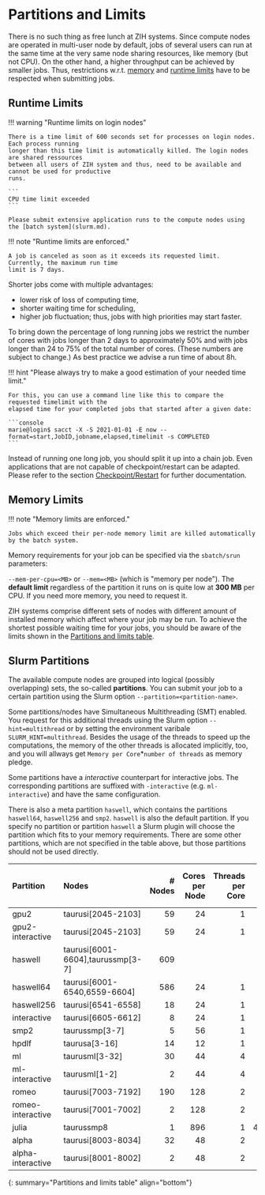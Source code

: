 # Partitions and Limits

There is no such thing as free lunch at ZIH systems. Since compute nodes are operated in multi-user
node by default, jobs of several users can run at the same time at the very same node sharing
resources, like memory (but not CPU). On the other hand, a higher throughput can be achieved by
smaller jobs. Thus, restrictions w.r.t. [memory](#memory-limits) and
[runtime limits](#runtime-limits) have to be respected when submitting jobs.

## Runtime Limits

!!! warning "Runtime limits on login nodes"

    There is a time limit of 600 seconds set for processes on login nodes. Each process running
    longer than this time limit is automatically killed. The login nodes are shared ressources
    between all users of ZIH system and thus, need to be available and cannot be used for productive
    runs.

    ```
    CPU time limit exceeded
    ```

    Please submit extensive application runs to the compute nodes using the [batch system](slurm.md).

!!! note "Runtime limits are enforced."

    A job is canceled as soon as it exceeds its requested limit. Currently, the maximum run time
    limit is 7 days.

Shorter jobs come with multiple advantages:

- lower risk of loss of computing time,
- shorter waiting time for scheduling,
- higher job fluctuation; thus, jobs with high priorities may start faster.

To bring down the percentage of long running jobs we restrict the number of cores with jobs longer
than 2 days to approximately 50% and with jobs longer than 24 to 75% of the total number of cores.
(These numbers are subject to change.) As best practice we advise a run time of about 8h.

!!! hint "Please always try to make a good estimation of your needed time limit."

    For this, you can use a command line like this to compare the requested timelimit with the
    elapsed time for your completed jobs that started after a given date:

    ```console
    marie@login$ sacct -X -S 2021-01-01 -E now --format=start,JobID,jobname,elapsed,timelimit -s COMPLETED
    ```

Instead of running one long job, you should split it up into a chain job. Even applications that are
not capable of checkpoint/restart can be adapted. Please refer to the section
[Checkpoint/Restart](../jobs_and_resources/checkpoint_restart.md) for further documentation.

## Memory Limits

!!! note "Memory limits are enforced."

    Jobs which exceed their per-node memory limit are killed automatically by the batch system.

Memory requirements for your job can be specified via the `sbatch/srun` parameters:

`--mem-per-cpu=<MB>` or `--mem=<MB>` (which is "memory per node"). The **default limit** regardless
of the partition it runs on is quite low at **300 MB** per CPU. If you need more memory, you need
to request it.

ZIH systems comprise different sets of nodes with different amount of installed memory which affect
where your job may be run. To achieve the shortest possible waiting time for your jobs, you should
be aware of the limits shown in the
[Partitions and limits table](../jobs_and_resources/partitions_and_limits.md#slurm-partitions).

## Slurm Partitions

The available compute nodes are grouped into logical (possibly overlapping) sets, the so-called
**partitions**. You can submit your job to a certain partition using the Slurm option
`--partition=<partition-name>`.

Some partitions/nodes have Simultaneous Multithreading (SMT) enabled. You request for this
additional threads using the Slurm option `--hint=multithread` or by setting the environment
varibale `SLURM_HINT=multithread`. Besides the usage of the threads to speed up the computations,
the memory of the other threads is allocated implicitly, too, and you will allways get
`Memory per Core`*`number of threads` as memory pledge.

Some partitions have a *interactive* counterpart for interactive jobs. The corresponding partitions
are suffixed with `-interactive` (e.g. `ml-interactive`) and have the same configuration.

There is also a meta partition `haswell`, which contains the partitions `haswell64`,
`haswell256` and `smp2`. `haswell` is also the default partition. If you specify no partition or
partition `haswell` a Slurm plugin will choose the partition which fits to your memory requirements.
There are some other partitions, which are not specified in the table above, but those partitions
should not be used directly.

<!-- partitions_and_limits_table -->
| Partition | Nodes | # Nodes | Cores per Node | Threads per Core | Memory per Node [in MB] | Memory per Core [in MB] | GPUs per Node
|:--------|:------|--------:|---------------:|------------:|------------:|--------------:|--------------:|
| gpu2 | taurusi[2045-2103] | 59 | 24 | 1 | 62,000 | 2,583 | 4 |
| gpu2-interactive | taurusi[2045-2103] | 59 | 24 | 1 | 62,000 | 2,583 | 4 |
| haswell | taurusi[6001-6604],taurussmp[3-7] | 609 |   |   |   |   |   |
| haswell64 | taurusi[6001-6540,6559-6604] | 586 | 24 | 1 | 61,000 | 2,541 |    |
| haswell256 | taurusi[6541-6558] | 18 | 24 | 1 | 254,000 | 10,583 |    |
| interactive | taurusi[6605-6612] | 8 | 24 | 1 | 61,000 | 2,541 |    |
| smp2 | taurussmp[3-7] | 5 | 56 | 1 | 2,044,000 | 36,500 |    |
| hpdlf | taurusa[3-16] | 14 | 12 | 1 | 95,000 | 7,916 | 3 |
| ml | taurusml[3-32] | 30 | 44 | 4 | 254,000 | 1,443 | 6 |
| ml-interactive | taurusml[1-2] | 2 | 44 | 4 | 254,000 | 1,443 | 6 |
| romeo | taurusi[7003-7192] | 190 | 128 | 2 | 505,000 | 1,972 |    |
| romeo-interactive | taurusi[7001-7002] | 2 | 128 | 2 | 505,000 | 1,972 |    |
| julia | taurussmp8 | 1 | 896 | 1 | 48,390,000 | 54,006 |    |
| alpha | taurusi[8003-8034] | 32 | 48 | 2 | 990,000 | 10,312 | 8 |
| alpha-interactive | taurusi[8001-8002] | 2 | 48 | 2 | 990,000 | 10,312 | 8 |
{: summary="Partitions and limits table" align="bottom"}
